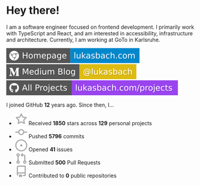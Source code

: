 # Hey there!

I am a software engineer focused on frontend development. I primarily work with TypeScript and React, and am interested in accessibility, infrastructure and architecture. Currently, I am working at GoTo in Karlsruhe.

[![Homepage](./icons/homepage.svg)](https://lukasbach.com)
[![Medium Blog](./icons/medium.svg)](https://medium.com/@lukasbach)
[![My Projects](./icons/projects.svg)](https://lukasbach.com/projects)

I joined GitHub **12** years ago. Since then, I...

- ![](./icons/star.svg) Received **1850** stars across **129** personal projects
- ![](./icons/commit.svg) Pushed **5796** commits
- ![](./icons/issues.svg) Opened **41** issues
- ![](./icons/pr.svg) Submitted **500** Pull Requests
- ![](./icons/repo.svg) Contributed to **0** public repositories
